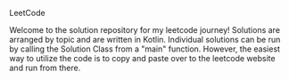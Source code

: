 LeetCode

Welcome to the solution repository for my leetcode journey! Solutions are arranged by topic and are written in Kotlin.
Individual solutions can be run by calling the Solution Class from a "main" function. However, the easiest way to
utilize the code is to
copy and paste over to the leetcode website and run from there.